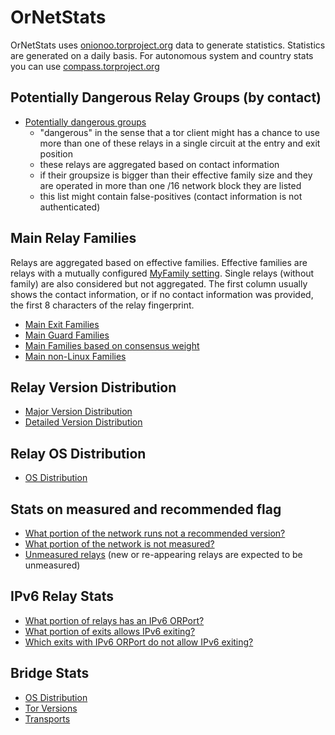 # OrNetStats

OrNetStats uses [onionoo.torproject.org](https://onionoo.torproject.org) data to generate statistics.
Statistics are generated on a daily basis.
For autonomous system and country stats you can use [compass.torproject.org](https://compass.torproject.org)

## Potentially Dangerous Relay Groups (by contact)

* [Potentially dangerous groups](https://raw.githubusercontent.com/ornetstats/stats/master/o/potentially_dangerous_relaygroups.txt)
  * "dangerous" in the sense that a tor client might has a chance to use more than one of these relays in a single circuit at the entry and exit position
  * these relays are aggregated based on contact information
  * if their groupsize is bigger than their effective family size and they are operated in more than one /16 network block they are listed
  * this list might contain false-positives (contact information is not authenticated)

## Main Relay Families

Relays are aggregated based on effective families. Effective families are relays with a mutually configured [MyFamily setting](https://www.torproject.org/docs/tor-manual.html.en). Single relays (without family) are also considered but not aggregated. The first column usually shows the contact information, or if no contact information was provided, the first 8 characters of the relay fingerprint.

* [Main Exit Families](https://raw.githubusercontent.com/ornetstats/stats/master/o/main_exit_families.txt)
* [Main Guard Families](https://raw.githubusercontent.com/ornetstats/stats/master/o/main_guard_families.txt)
* [Main Families based on consensus weight](https://raw.githubusercontent.com/ornetstats/stats/master/o/main_families_by_cw.txt)
* [Main non-Linux Families](https://raw.githubusercontent.com/ornetstats/stats/master/o/main_non_linux_families.txt)

## Relay Version Distribution

* [Major Version Distribution](https://github.com/ornetstats/stats/blob/master/o/major-version_share.txt)
* [Detailed Version Distribution](https://github.com/ornetstats/stats/blob/master/o/version_share.txt)

## Relay OS Distribution

* [OS Distribution](https://github.com/ornetstats/stats/blob/master/o/os_share.txt)

## Stats on measured and recommended flag

* [What portion of the network runs not a recommended version?](https://github.com/ornetstats/stats/blob/master/o/recommended_version_share.txt)
* [What portion of the network is not measured?](https://github.com/ornetstats/stats/blob/master/o/measured_share.txt)
* [Unmeasured relays](https://raw.githubusercontent.com/ornetstats/stats/master/o/unmeasured_relays.txt) (new or re-appearing relays are expected to be unmeasured)

## IPv6 Relay Stats

* [What portion of relays has an IPv6 ORPort?](https://github.com/ornetstats/stats/blob/master/o/IPv6_ORPort_share.txt)
* [What portion of exits allows IPv6 exiting?](https://github.com/ornetstats/stats/blob/master/o/IPv6_Exit_share.txt)
* [Which exits with IPv6 ORPort do not allow IPv6 exiting?](https://github.com/ornetstats/stats/blob/master/o/non-IPv6_Exits_with_IPv6_ORPort.txt)

## Bridge Stats

* [OS Distribution](https://github.com/ornetstats/stats/blob/master/o/bridge_os_share.txt)
* [Tor Versions](https://github.com/ornetstats/stats/blob/master/o/bridge_torversion_share.txt)
* [Transports](https://github.com/ornetstats/stats/blob/master/o/bridge_transport_share.txt)
